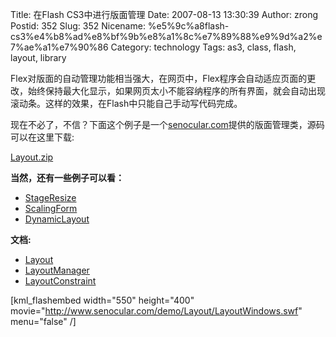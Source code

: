 Title: 在Flash CS3中进行版面管理
Date: 2007-08-13 13:30:39
Author: zrong
Postid: 352
Slug: 352
Nicename: %e5%9c%a8flash-cs3%e4%b8%ad%e8%bf%9b%e8%a1%8c%e7%89%88%e9%9d%a2%e7%ae%a1%e7%90%86
Category: technology
Tags: as3, class, flash, layout, library

Flex对版面的自动管理功能相当强大，在网页中，Flex程序会自动适应页面的更改，始终保持最大化显示，如果网页太小不能容纳程序的所有界面，就会自动出现滚动条。这样的效果，在Flash中只能自己手动写代码完成。

现在不必了，不信？下面这个例子是一个[senocular.com](http://www.senocular.com/)提供的版面管理类，源码可以在这里下载:

[Layout.zip](http://www.senocular.com/demo/Layout/Layout.zip)

**当然，还有一些例子可以看：**

-   [StageResize](http://www.senocular.com/demo/Layout/examples/StageResize.html)
-   [ScalingForm](http://www.senocular.com/demo/Layout/examples/ScalingForm.html)
-   [DynamicLayout](http://www.senocular.com/demo/Layout/examples/DynamicLayout.html)

**文档:**

-   [Layout](http://www.senocular.com/demo/Layout/documentation/Layout.html)
-   [LayoutManager](http://www.senocular.com/demo/Layout/documentation/LayoutManager.html)
-   [LayoutConstraint](http://www.senocular.com/demo/Layout/documentation/LayoutConstraint.html)

[kml\_flashembed width="550" height="400"
movie="http://www.senocular.com/demo/Layout/LayoutWindows.swf"
menu="false" /]


